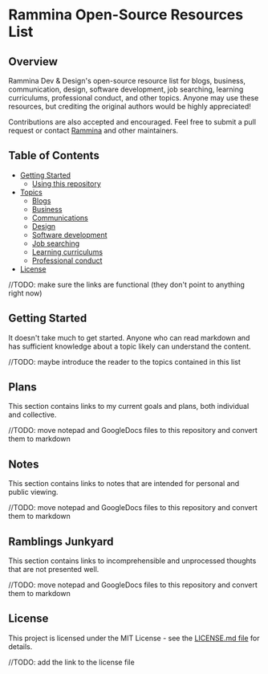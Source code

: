 # Rammina Open-Source Resources List

## Overview

Rammina Dev & Design's open-source resource list for blogs, business, communication, design, software development, job searching, learning curriculums, professional conduct, and other topics. Anyone may use these resources, but crediting the original authors would be highly appreciated!

Contributions are also accepted and encouraged. Feel free to submit a pull request or contact [Rammina](https://github.com/Rammina/) and other maintainers.

## Table of Contents

- [Getting Started]()
  - [Using this repository]()
- [Topics]()
  - [Blogs]()
  - [Business]()
  - [Communications]()
  - [Design]()
  - [Software development]()
  - [Job searching]()
  - [Learning curriculums]()
  - [Professional conduct]()
- [License]()

//TODO: make sure the links are functional (they don't point to anything right now)

## Getting Started

It doesn't take much to get started. Anyone who can read markdown and has sufficient knowledge about a topic likely can understand the content.

//TODO: maybe introduce the reader to the topics contained in this list

## Plans

This section contains links to my current goals and plans, both individual and collective.

//TODO: move notepad and GoogleDocs files to this repository and convert them to markdown

## Notes

This section contains links to notes that are intended for personal and public viewing.

//TODO: move notepad and GoogleDocs files to this repository and convert them to markdown

## Ramblings Junkyard

This section contains links to incomprehensible and unprocessed thoughts that are not presented well.

//TODO: move notepad and GoogleDocs files to this repository and convert them to markdown

## License

This project is licensed under the MIT License - see the [LICENSE.md file]() for details.

//TODO: add the link to the license file
